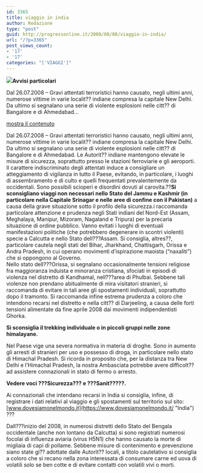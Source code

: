 ```yaml
---
id: 3365
title: viaggio in india
author: Redazione
type: "post"
guid: http://progressonline.it/2008/08/08/viaggio-in-india/
url: "/?p=3365"
post_views_count:
- '17'
- '17'
categories: "['VIAGGI']"
---
```


![](images/stories/fruit/peas.jpg)**Avvisi particolari**

Dal 26.07.2008 – Gravi attentati terroristici hanno causato, negli ultimi anni, numerose vittime in varie localit?? indiane compresa la capitale New Delhi. Da ultimo si segnalano una serie di violente esplosioni nelle citt?? di Bangalore e di Ahmedabad…

[mostra il contenuto](javascript:toggleShowEvento(3222);void(0); "mostra il contenuto")

Dal 26.07.2008 – Gravi attentati terroristici hanno causato, negli ultimi anni, numerose vittime in varie localit?? indiane compresa la capitale New Delhi. Da ultimo si segnalano una serie di violente esplosioni nelle citt?? di Bangalore e di Ahmedabad. Le Autorit?? indiane mantengono elevate le misure di sicurezza, soprattutto presso le stazioni ferroviarie e gli aeroporti. Il carattere indiscriminato degli attentati induce a consigliare un atteggiamento di vigilanza in tutto il Paese, evitando, in particolare, i luoghi di assembramento e di culto e quelli frequentati prevalentemente da occidentali. Sono possibili scioperi e disordini dovuti al carovita.??**Si sconsigliano viaggi non necessari nello Stato del Jammu e Kashmir (in** **particolare nella Capitale Srinagar e nelle aree di confine con il Pakistan)** a causa della grave situazione sotto il profilo della sicurezza.i raccomanda particolare attenzione e prudenza negli Stati indiani del Nord-Est (Assam, Meghalaya, Manipur, Mizoram, Nagaland e Tripura) per la precaria situazione di ordine pubblico. Vanno evitati i luoghi di eventuali manifestazioni politiche (che potrebbero degenerare in scontri violenti) specie a Calcutta e nello Stato dell???Assam. Si consiglia, altres??, particolare cautela negli stati del Bihar, Jharkhand, Chattisgarh, Orissa e Andra Pradesh, in cui operano movimenti d’ispirazione maoista (“naxaliti”) che si oppongono al Governo.  
Nello stato dell???Orissa, si segnalano occasionalmente tensioni religiose fra maggioranza induista e minoranza cristiana, sfociati in episodi di violenza nel distretto di Kandhamal, nell???area di Phulbai. Sebbene tali violenze non prendano abitualmente di mira visitatori stranieri, si raccomanda di evitare in tali aree gli spostamenti individuali, soprattutto dopo il tramonto. Si raccomanda infine estrema prudenza a coloro che intendono recarsi nel distretto e nella citt?? di Darjeeling, a causa delle forti tensioni alimentate da fine aprile 2008 dai movimenti indipendentisti Ghorka.

**Si sconsiglia il trekking individuale o in piccoli gruppi nelle zone himalayane.**

Nel Paese vige una severa normativa in materia di droghe. Sono in aumento gli arresti di stranieri per uso e possesso di droga, in particolare nello stato di Himachal Pradesh. Si ricorda in proposito che, per la distanza tra New Delhi e l’Himachal Pradesh, la nostra Ambasciata potrebbe avere difficolt?? ad assistere connazionali in stato di fermo o arresto.

**Vedere voci ???Sicurezza??? e ???Sanit?????.**

Ai connazionali che intendano recarsi in India si consiglia, infine, di registrare i dati relativi al viaggio e gli spostamenti sul territorio sul sito: [www.dovesiamonelmondo.it](https://www.dovesiamonelmondo.it/ "India") ???

Dall???inizio del 2008, in numerosi distretti dello Stato del Bengala occidentale (anche non lontano da Calcutta) si sono registrati numerosi focolai di influenza aviaria (virus H5N1) che hanno causato la morte di migliaia di capi di pollame. Sebbene misure di contenimento e prevenzione siano state gi?? adottate dalle Autorit?? locali, a titolo cautelativo si consiglia a coloro che si recano nella zona interessata di consumare carne ed uova di volatili solo se ben cotte e di evitare contatti con volatili vivi o morti.